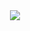 <div id="header" align="center">
  <img src="https://giphy.com/stickers/CleverCodeLab-cat-cute-dead-line-7EMuTfl61WDzFwar6G"/>
</div>

